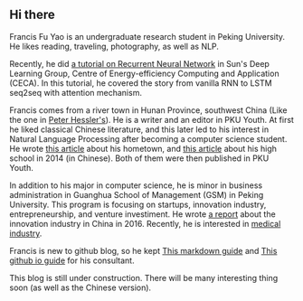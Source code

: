 ## Hi there

Francis Fu Yao is an undergraduate research student in Peking University. He likes reading, traveling, photography, as well as NLP.

Recently, he did [a tutorial on Recurrent Neural Network](https://francix.github.io/images/RNNfromScratch_fuyao.pdf) in Sun's Deep Learning Group, Centre of Energy-efficiency Computing and Application (CECA). In this tutorial, he covered the story from vanilla RNN to LSTM seq2seq with attention mechanism.

Francis comes from a river town in Hunan Province, southwest China (Like the one in [Peter Hessler's](http://www.goodreads.com/book/show/94053.River_Town)). He is a writer and an editor in PKU Youth. At first he liked classical Chinese literature, and this later led to his interest in Natural Language Processing after becoming a computer science student. He wrote [this article](https://mp.weixin.qq.com/s?__biz=MzA3NzAzMDEyNg==&mid=207701708&idx=1&sn=af6c76946c417c67ea0a9ec4ed609d6a&mpshare=1&scene=1&srcid=YTwnivIRJqtg1DPiWP6P&key=881e642d936f5123f1432c5de5c5145a775b510776e49537be0aa1d0f9f76e8bbb23f9c219c34fe26a6e8895f21200a8d99784a729d201c5697972d8ca661f0b5460377ce517f4a06a49b04c5207130b&ascene=0&uin=MjgzMjI2NjM4NA%3D%3D&devicetype=iMac+MacBookPro12%2C1+OSX+OSX+10.12.2+build(16C67)&version=12020010&nettype=WIFI&fontScale=100&pass_ticket=bMBmDNNw3zN8TAJ1yHz%2BlOI6hp9o5REtvH5ebc0cGecpTeOr%2B%2FO4BL1eeO6E5B9R) about his hometown, and [this article](https://mp.weixin.qq.com/s?__biz=MzA3NzAzMDEyNg==&mid=400112806&idx=1&sn=dba54d1e2d155b907a509930876df54f&mpshare=1&scene=1&srcid=1025rTqEKRU5aEBp5DplADjl&key=0054166caf6e68314f6c001271b87424fc9ad91983859a3c7c3c156708b79fa754e8fbe38314284289d6cf1d4e4e51cc4c180764474fc8a406d56d63e7eb3a2d286a7abd57d645fcb92edfa452075d7e&ascene=0&uin=MjgzMjI2NjM4NA%3D%3D&devicetype=iMac+MacBookPro12%2C1+OSX+OSX+10.12.2+build(16C67)&version=12020610&nettype=WIFI&fontScale=100&pass_ticket=0mNA7TJZaFXmisouHj5Pyc6k5krPTRZlKwGfbDHtMMjACYvoA2Ete3ngwNtTfWv3) about his high school in 2014 (in Chinese). Both of them were then published in PKU Youth.

In addition to his major in computer science, he is minor in business administration in Guanghua School of Management (GSM) in Peking University. This program is focusing on startups, innovation industry, entrepreneurship, and venture investiment. He wrote [a report](https://francix.github.io/images/the%20chinese%20innovation%20industry.pdf) about the innovation industry in China in 2016. Recently, he is interested in [medical industry](https://francix.github.io/images/OnePic.pdf).

Francis is new to github blog, so he kept [This markdown guide](https://francix.github.io/guide) and [This github io guide](https://guides.github.com/features/pages/) for his consultant.

This blog is still under construction. There will be many interesting thing soon (as well as the Chinese version).
